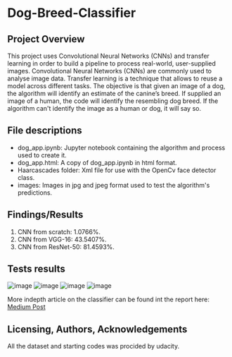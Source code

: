 # Dog-Breed-Classifier

## Project Overview
This project uses Convolutional Neural Networks (CNNs) and transfer learning in order to build a pipeline to process real-world, user-supplied images. Convolutional Neural Networks (CNNs) are commonly used to analyse image data. Transfer learning is a technique that allows to reuse a model across different tasks. The objective is that given an image of a dog, the algorithm will identify an estimate of the canine’s breed. If supplied an image of a human, the code will identify the resembling dog breed. If the algorithm can't identify the image as a human or dog, it will say so.

## File descriptions
- dog_app.ipynb: Jupyter notebook containing the algorithm and process used to create it.
- dog_app.html: A copy of dog_app.ipynb in html format.
- Haarcascades folder: Xml file for use with the OpenCv face detector class.
- images: Images in jpg and jpeg format used to test the algorithm's predictions.

## Findings/Results
1. CNN from scratch: 1.0766%.
2. CNN from VGG-16: 43.5407%.
3. CNN from ResNet-50: 81.4593%.

## Tests results
![image](https://user-images.githubusercontent.com/23463800/151916545-00ab99f7-3785-4578-a72d-c7e9fbe4d531.png)
![image](https://user-images.githubusercontent.com/23463800/151916554-211a71a3-c85c-408c-9df5-218b3bd5f604.png)
![image](https://user-images.githubusercontent.com/23463800/151916565-e52bb484-f276-40dc-a1a6-4192c35669f8.png)
![image](https://user-images.githubusercontent.com/23463800/151916575-019ee367-2248-4d3c-9c61-c0cb163f54f9.png)


More indepth article on the classifier can be found int the report here: [Medium Post](https://medium.com/@malianwics/dog-breed-classification-using-cnns-and-transfer-learning-a53bdb2b22f1)

## Licensing, Authors, Acknowledgements
All the dataset and starting codes was procided by udacity.
